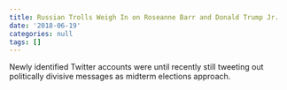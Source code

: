 ```yaml
---
title: Russian Trolls Weigh In on Roseanne Barr and Donald Trump Jr.
date: '2018-06-19'
categories: null
tags: []
---
```

Newly identified Twitter accounts were until recently still tweeting out politically divisive messages as midterm elections approach.